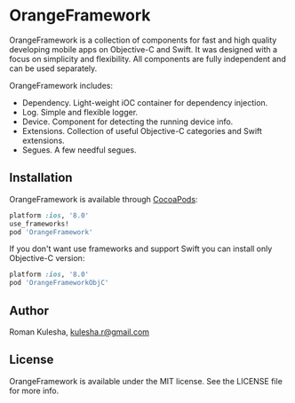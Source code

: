 # OrangeFramework

OrangeFramework is a collection of components for fast and high quality developing mobile apps on Objective-C and Swift. It was designed with a focus on simplicity and flexibility. All components are fully independent and can be used separately.

OrangeFramework includes:
* Dependency. Light-weight iOC container for dependency injection.
* Log. Simple and flexible logger.
* Device. Component for detecting the running device info.
* Extensions. Collection of useful Objective-C categories and Swift extensions.
* Segues. A few needful segues. 

## Installation

OrangeFramework is available through [CocoaPods](http://cocoapods.org):

```ruby
platform :ios, '8.0'
use_frameworks!
pod 'OrangeFramework'
```

If you don't want use frameworks and support Swift you can install only Objective-C version:

```ruby
platform :ios, '8.0'
pod 'OrangeFrameworkObjC'
```

## Author

Roman Kulesha, kulesha.r@gmail.com

## License

OrangeFramework is available under the MIT license. See the LICENSE file for more info.